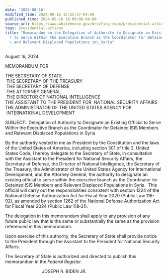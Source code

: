 ```yaml
---
date: '2024-08-16'
modified_time: 2024-08-16 15:25:57-04:00
published_time: 2024-08-16 16:00:00-04:00
source_url: https://www.whitehouse.gov/briefing-room/presidential-actions/2024/08/16/memorandum-on-the-delegation-of-authority-to-designate-an-existing-official-to-serve-within-the-executive-branch-as-the-coordinator-for-detained-isis-members-and-relevant-displaced-populations-in-syri/
tags: presidential-actions
title: "Memorandum on the Delegation of Authority to Designate an Existing Official\
  \ to Serve Within the Executive Branch as the Coordinator for Detained ISIS Members\
  \ and Relevant Displaced Populations in\_Syria"
---
```

 
August 16, 2024

MEMORANDUM FOR

THE SECRETARY OF STATE  
 THE SECRETARY OF THE TREASURY  
 THE SECRETARY OF DEFENSE  
 THE ATTORNEY GENERAL  
 THE DIRECTOR OF NATIONAL INTELLIGENCE  
THE ASSISTANT TO THE PRESIDENT FOR  NATIONAL SECURITY AFFAIRS  
THE ADMINISTRATOR OF THE UNITED STATES AGENCY FOR  
 INTERNATIONAL DEVELOPMENT

SUBJECT:  Delegation of Authority to Designate an Existing Official to
Serve Within the Executive Branch as the Coordinator for Detained ISIS
Members and Relevant Displaced Populations in Syria  

By the authority vested in me as President by the Constitution and the
laws of the United States of America, including section 301 of title 3,
United States Code, I hereby delegate to the Secretary of State, in
consultation with the Assistant to the President for National Security
Affairs, the Secretary of Defense, the Director of National
Intelligence, the Secretary of the Treasury, the Administrator of the
United States Agency for International Development, and the Attorney
General, the authority to designate an existing official to serve within
the executive branch as the Coordinator for Detained ISIS Members and
Relevant Displaced Populations in Syria.  This official will carry out
the responsibilities consistent with section 1224 of the National
Defense Authorization Act for Fiscal Year 2020 (Public Law 116-92), as
amended by section 1262 of the National Defense Authorization Act for
Fiscal Year 2024 (Public Law 118‑31).  
  
The delegation in this memorandum shall apply to any provision of any
future public law that is the same or substantially the same as the
provision referenced in this memorandum.  
  
Upon exercise of this authority, the Secretary of State shall provide
notice to the President through the Assistant to the President for
National Security Affairs.  
  
The Secretary of State is authorized and directed to publish this
memorandum in the *Federal Register*.  

                              JOSEPH R. BIDEN JR.
